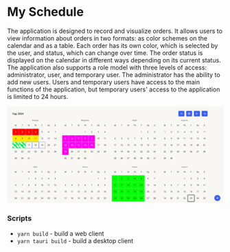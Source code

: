 # My Schedule
The application is designed to record and visualize orders. It allows users to view information about orders in two formats: as color schemes on the calendar and as a table. Each order has its own color, which is selected by the user, and status, which can change over time. The order status is displayed on the calendar in different ways depending on its current status.
The application also supports a role model with three levels of access: administrator, user, and temporary user. The administrator has the ability to add new users. Users and temporary users have access to the main functions of the application, but temporary users' access to the application is limited to 24 hours.

![calendar](https://github.com/PotapenkoVadim/my-schedule/blob/dev-3.0/src/assets/images/calendar.png?raw=true)

### Scripts
- `yarn build` - build a web client
- `yarn tauri build` - build a desktop client